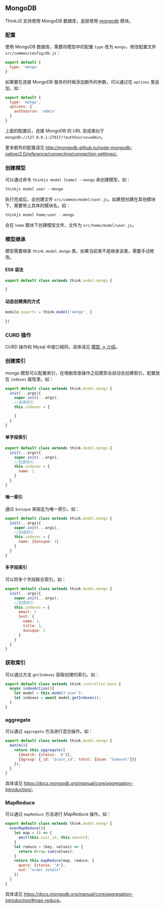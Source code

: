 ## MongoDB

ThinkJS 支持使用 MongoDB 数据库，底层使用 [mongodb](https://www.npmjs.com/package/mongodb) 模块。

### 配置

使用 MongoDB 数据库，需要将模型中的配置 `type` 改为 `mongo`，修改配置文件 `src/common/config/db.js`：

```js
export default {
  type: 'mongo'
}
```

如果要在连接 MongoDB 服务的时候添加额外的参数，可以通过在 `options` 里追加，如：

```js
export default {
  type: 'mongo',
  options: {
    authSource: 'admin'
  }
}
```

上面的配置后，连接 MongoDB 的 URL 变成类似于 `mongodb://127.0.0.1:27017/?authSource=admin`。

更多额外的配置请见 <http://mongodb.github.io/node-mongodb-native/2.0/reference/connecting/connection-settings/>。

### 创建模型

可以通过命令 `thinkjs model [name] --mongo` 来创建模型，如：

```js
thinkjs model user --mongo
```

执行完成后，会创建文件 `src/common/model/user.js`。如果想创建在其他模块下，需要带上具体的模块名。如：

```js
thinkjs model home/user --mongo
```

会在 `home` 模块下创建模型文件，文件为 `src/home/model/user.js`。

### 模型继承

模型需要继承 `think.model.mongo` 类，如果当前类不是继承该类，需要手动修改。

#### ES6 语法

```js
export default class extends think.model.mongo {

}
```

#### 动态创建类的方式

```js
module.exports = think.model('mongo', {
  
})
```

### CURD 操作

CURD 操作和 Mysql 中接口相同，具体请见 [模型 -> 介绍](./model_intro.html#toc-d84)。

### 创建索引

mongo 模型可以配置索引，在增删改查操作之前模型会自动去创建索引，配置放在 `indexes` 属性里。如：

```js
export default class extends think.model.mongo {
  init(...args){
    super.init(...args);
    //配置索引
    this.indexes = { 

    }
  }
}
```

#### 单字段索引
```js
export default class extends think.model.mongo {
  init(...args){
    super.init(...args);
    //配置索引
    this.indexes = { 
      name: 1
    }
  }
}
```

#### 唯一索引

通过 `$unique` 来指定为唯一索引，如：

```js
export default class extends think.model.mongo {
  init(...args){
    super.init(...args);
    //配置索引
    this.indexes = { 
      name: {$unique: 1}
    }
  }
}
```

#### 多字段索引

可以将多个字段联合索引，如：

```js
export default class extends think.model.mongo {
  init(...args){
    super.init(...args);
    //配置索引
    this.indexes = { 
      email: 1
      test: {
        name: 1,
        title: 1,
        $unique: 1
      }
    }
  }
}
```

### 获取索引

可以通过方法 `getIndexes` 获取创建的索引。如：

```js
export default class extends think.controller.base {
  async indexAction(){
    let model = this.model('user');
    let indexes = await model.getIndexes();
  }
}
```

### aggregate

可以通过 `aggregate` 方法进行混合操作。如：

```js
export default class extends think.model.mongo {
  match(){
    return this.aggregate([
      {$match: {status: 'A'}},
      {$group: {_id: "$cust_id", total: {$sum: "$amount"}}}
    ]);
  }
}
```

具体请见 <https://docs.mongodb.org/manual/core/aggregation-introduction/>。

### MapReduce

可以通过 `mapReduce` 方法进行 MapReduce 操作。如：

```js
export default class extends think.model.mongo {
  execMapReduce(){
    let map = () => {
      emit(this.cust_id, this.amount);
    }
    let reduce = (key, values) => {
      return Array.sum(values);
    }
    return this.mapReduce(map, reduce, {
      query: {status: "A"},
      out: "order_totals"
    })
  }
}
```

具体请见 <https://docs.mongodb.org/manual/core/aggregation-introduction/#map-reduce>。